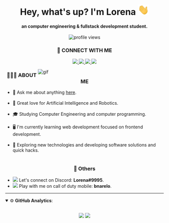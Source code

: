 <h1 align="center"> Hey, what's up? I'm Lorena <img src="https://github.com/devSouvik/devSouvik/blob/master/Hi.gif?raw=true" width="35"></h1>
<h4 align="center">an computer engineering & fullstack development student.</h4>

<p align="center">
  <img src="https://komarev.com/ghpvc/?username=narelo&color=blue" alt="profile views">
</p>

<h3 align="center">🤝 CONNECT WITH ME</h3>
<p align="center">
<a href="mailto:lorenabastosamz@gmail.com/">
<img src="https://img.shields.io/badge/-Gmail-c14321?logo=Gmail&logoColor=red&style=social">
</a>
<a href="https://www.linkedin.com/in/lorenabastos/">
<img src="https://img.shields.io/badge/-LinkedIn-blue?logo=Linkedin&logoColor=blue&style=social">
</a>
<a href="https://www.instagram.com/bnarelo/">
<img src="https://img.shields.io/badge/-Instagram-E5E7E9?logo=Instagram&logoColor=FF00A2&style=social">
</a>
<a href="https://t.me/lorenabsts">
<img src="https://img.shields.io/badge/-Telegram-E5E7E9?logo=Telegram&style=social">
</a>
</p>

<img src="https://github.com/narelo/narelo/blob/main/gif.gif?raw=true" alt="gif" align="right" width="400">

<h3 align="center">👩🏽‍💻 ABOUT ME</h3>
<ul>
<li>💬 Ask me about anything <a href="https://github.com/narelo/narelo/issues">here</a>.</li>
<br>
<li>🤖 Great love for Artificial Intelligence and Robotics.
</li>
<br>
<li>🎓 Studying Computer Engineering and computer programming.
</li>
<br>
<li>🖥️ I'm currently learning web development focused on frontend development.</li>
<br>
<li> 🌱 Exploring new technologies and developing software solutions and quick hacks.</li>
<br>
</ul>
<h3 align="center">👾 Others</h3>
<ul>
<li><img src="https://cdn4.iconfinder.com/data/icons/logos-and-brands/512/91_Discord_logo_logos-512.png" width="20"> Let's connect on Discord: <b>Lorena#9995</b>.</li>
<li><img src="https://www.guilded.gg/asset/GameIcons/CoDMobile-lg.png" width="20"> Play with me on call of duty mobile: <b>bnarelo</b>.</li>
</ul>

<hr>

<details open>
<summary>⚙ <b>GitHub Analytics</b>: </summary>
<br>
<p align="center">
<img height="180em" src="https://github-readme-stats.vercel.app/api/top-langs/?username=narelo&layout=compact&text_color=daf7dc&bg_color=151515">
<img height="180em" src="https://github-readme-stats.vercel.app/api?username=narelo&include_all_commits=true&count_private=true&show_icons=true&line_height=20&title_color=7A7ADB&icon_color=2234AE&text_color=D3D3D3&bg_color=0,000000,130F40">
</p>
</details>





